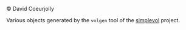© David Coeurjolly

Various objects generated by the ```volgen``` tool of the
  [simplevol](http://liris.cnrs.fr/~dcoeurjo/Code/SimpleVol/) project.


